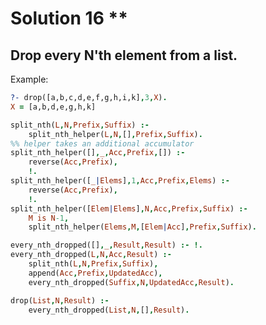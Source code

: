 # Solution 16 \*\*

## Drop every N'th element from a list.

Example:

```prolog
?- drop([a,b,c,d,e,f,g,h,i,k],3,X).
X = [a,b,d,e,g,h,k]
```

```prolog
split_nth(L,N,Prefix,Suffix) :-
    split_nth_helper(L,N,[],Prefix,Suffix).
%% helper takes an additional accumulator
split_nth_helper([],_,Acc,Prefix,[]) :-
    reverse(Acc,Prefix),
    !.
split_nth_helper([_|Elems],1,Acc,Prefix,Elems) :-
    reverse(Acc,Prefix),
    !.
split_nth_helper([Elem|Elems],N,Acc,Prefix,Suffix) :-
    M is N-1,
    split_nth_helper(Elems,M,[Elem|Acc],Prefix,Suffix).
```

```prolog
every_nth_dropped([],_,Result,Result) :- !.
every_nth_dropped(L,N,Acc,Result) :-
    split_nth(L,N,Prefix,Suffix),
    append(Acc,Prefix,UpdatedAcc),
    every_nth_dropped(Suffix,N,UpdatedAcc,Result).
```

```prolog
drop(List,N,Result) :-
    every_nth_dropped(List,N,[],Result).
```
